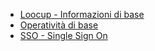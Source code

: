 - [Loocup - Informazioni di base](Sorgenti/DOC_OPE/TA/B£AMO/LOBASE_01)
- [Operatività di base](Sorgenti/DOC_OPE/TA/B£AMO/LOBASE_02)
- [SSO - Single Sign On](Sorgenti/DOC_OPE/TA/B£AMO/LOSSON)
